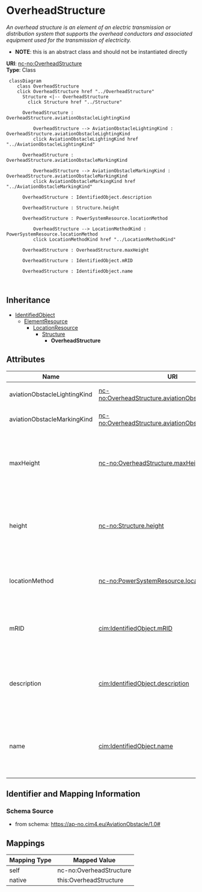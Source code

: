 # OverheadStructure


_An overhead structure is an element of an electric transmission or distribution system that supports the overhead conductors and associated equipment used for the transmission of electricity._




* __NOTE__: this is an abstract class and should not be instantiated directly


**URI**: [nc-no:OverheadStructure](https://ap-no.cim4.eu/AviationObstacle/1.0#OverheadStructure)<br />
**Type**: Class




```mermaid
 classDiagram
    class OverheadStructure
    click OverheadStructure href "../OverheadStructure"
      Structure <|-- OverheadStructure
        click Structure href "../Structure"
      
      OverheadStructure : OverheadStructure.aviationObstacleLightingKind
        
          OverheadStructure --> AviationObstacleLightingKind : OverheadStructure.aviationObstacleLightingKind
          click AviationObstacleLightingKind href "../AviationObstacleLightingKind"
        
      OverheadStructure : OverheadStructure.aviationObstacleMarkingKind
        
          OverheadStructure --> AviationObstacleMarkingKind : OverheadStructure.aviationObstacleMarkingKind
          click AviationObstacleMarkingKind href "../AviationObstacleMarkingKind"
        
      OverheadStructure : IdentifiedObject.description
        
      OverheadStructure : Structure.height
        
      OverheadStructure : PowerSystemResource.locationMethod
        
          OverheadStructure --> LocationMethodKind : PowerSystemResource.locationMethod
          click LocationMethodKind href "../LocationMethodKind"
        
      OverheadStructure : OverheadStructure.maxHeight
        
      OverheadStructure : IdentifiedObject.mRID
        
      OverheadStructure : IdentifiedObject.name
        
      
```





## Inheritance
* [IdentifiedObject](IdentifiedObject.md)
    * [ElementResource](ElementResource.md)
        * [LocationResource](LocationResource.md)
            * [Structure](Structure.md)
                * **OverheadStructure**



## Attributes


| Name | URI | Cardinality and Range | Description | Inheritance |
| ---  | --- | --- | --- | --- |
| aviationObstacleLightingKind | [nc-no:OverheadStructure.aviationObstacleLightingKind](https://ap-no.cim4.eu/AviationObstacle/1.0#OverheadStructure.aviationObstacleLightingKind) | 0..1 <br />  [AviationObstacleLightingKind](AviationObstacleLightingKind.md)  | Kind of lighting on the structure | direct |
| aviationObstacleMarkingKind | [nc-no:OverheadStructure.aviationObstacleMarkingKind](https://ap-no.cim4.eu/AviationObstacle/1.0#OverheadStructure.aviationObstacleMarkingKind) | 0..1 <br />  [AviationObstacleMarkingKind](AviationObstacleMarkingKind.md)  | Kind of marking on the structure | direct |
| maxHeight | [nc-no:OverheadStructure.maxHeight](https://ap-no.cim4.eu/AviationObstacle/1.0#OverheadStructure.maxHeight) | 0..1 <br />  [Length](Length.md)  | The length of the longest distance from the ground to the highest point on th... | direct |
| height | [nc-no:Structure.height](https://ap-no.cim4.eu/AviationObstacle/1.0#Structure.height) | 0..1 <br />  [Length](Length.md)  | Visible height of structure above ground level for overhead construction (e | [Structure](Structure.md) |
| locationMethod | [nc-no:PowerSystemResource.locationMethod](https://ap-no.cim4.eu/AviationObstacle/1.0#PowerSystemResource.locationMethod) | 0..1 <br />  [LocationMethodKind](LocationMethodKind.md)  | Method used to derive geographical location for this entity | [LocationResource](LocationResource.md) |
| mRID | [cim:IdentifiedObject.mRID](http://iec.ch/TC57/CIM100#IdentifiedObject.mRID) | 0..1 <br />  string  | Master resource identifier issued by a model authority | [IdentifiedObject](IdentifiedObject.md) |
| description | [cim:IdentifiedObject.description](http://iec.ch/TC57/CIM100#IdentifiedObject.description) | 0..1 <br />  string  | The description is a free human readable text describing or naming the object | [IdentifiedObject](IdentifiedObject.md) |
| name | [cim:IdentifiedObject.name](http://iec.ch/TC57/CIM100#IdentifiedObject.name) | 0..1 <br />  string  | The name is any free human readable and possibly non unique text naming the o... | [IdentifiedObject](IdentifiedObject.md) |









## Identifier and Mapping Information







### Schema Source


* from schema: https://ap-no.cim4.eu/AviationObstacle/1.0#





## Mappings

| Mapping Type | Mapped Value |
| ---  | ---  |
| self | nc-no:OverheadStructure |
| native | this:OverheadStructure |




